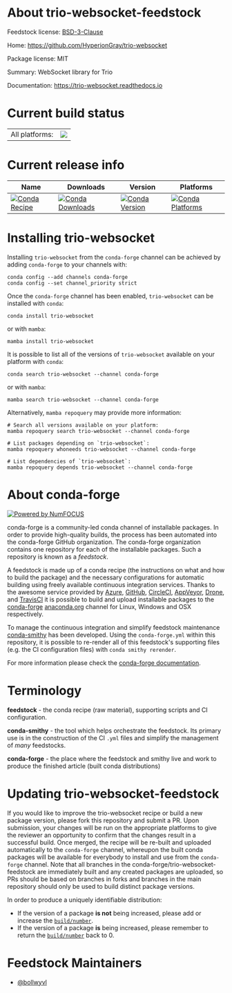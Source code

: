 About trio-websocket-feedstock
==============================

Feedstock license: [BSD-3-Clause](https://github.com/conda-forge/trio-websocket-feedstock/blob/main/LICENSE.txt)

Home: https://github.com/HyperionGray/trio-websocket

Package license: MIT

Summary: WebSocket library for Trio

Documentation: https://trio-websocket.readthedocs.io

Current build status
====================


<table><tr><td>All platforms:</td>
    <td>
      <a href="https://dev.azure.com/conda-forge/feedstock-builds/_build/latest?definitionId=14972&branchName=main">
        <img src="https://dev.azure.com/conda-forge/feedstock-builds/_apis/build/status/trio-websocket-feedstock?branchName=main">
      </a>
    </td>
  </tr>
</table>

Current release info
====================

| Name | Downloads | Version | Platforms |
| --- | --- | --- | --- |
| [![Conda Recipe](https://img.shields.io/badge/recipe-trio--websocket-green.svg)](https://anaconda.org/conda-forge/trio-websocket) | [![Conda Downloads](https://img.shields.io/conda/dn/conda-forge/trio-websocket.svg)](https://anaconda.org/conda-forge/trio-websocket) | [![Conda Version](https://img.shields.io/conda/vn/conda-forge/trio-websocket.svg)](https://anaconda.org/conda-forge/trio-websocket) | [![Conda Platforms](https://img.shields.io/conda/pn/conda-forge/trio-websocket.svg)](https://anaconda.org/conda-forge/trio-websocket) |

Installing trio-websocket
=========================

Installing `trio-websocket` from the `conda-forge` channel can be achieved by adding `conda-forge` to your channels with:

```
conda config --add channels conda-forge
conda config --set channel_priority strict
```

Once the `conda-forge` channel has been enabled, `trio-websocket` can be installed with `conda`:

```
conda install trio-websocket
```

or with `mamba`:

```
mamba install trio-websocket
```

It is possible to list all of the versions of `trio-websocket` available on your platform with `conda`:

```
conda search trio-websocket --channel conda-forge
```

or with `mamba`:

```
mamba search trio-websocket --channel conda-forge
```

Alternatively, `mamba repoquery` may provide more information:

```
# Search all versions available on your platform:
mamba repoquery search trio-websocket --channel conda-forge

# List packages depending on `trio-websocket`:
mamba repoquery whoneeds trio-websocket --channel conda-forge

# List dependencies of `trio-websocket`:
mamba repoquery depends trio-websocket --channel conda-forge
```


About conda-forge
=================

[![Powered by
NumFOCUS](https://img.shields.io/badge/powered%20by-NumFOCUS-orange.svg?style=flat&colorA=E1523D&colorB=007D8A)](https://numfocus.org)

conda-forge is a community-led conda channel of installable packages.
In order to provide high-quality builds, the process has been automated into the
conda-forge GitHub organization. The conda-forge organization contains one repository
for each of the installable packages. Such a repository is known as a *feedstock*.

A feedstock is made up of a conda recipe (the instructions on what and how to build
the package) and the necessary configurations for automatic building using freely
available continuous integration services. Thanks to the awesome service provided by
[Azure](https://azure.microsoft.com/en-us/services/devops/), [GitHub](https://github.com/),
[CircleCI](https://circleci.com/), [AppVeyor](https://www.appveyor.com/),
[Drone](https://cloud.drone.io/welcome), and [TravisCI](https://travis-ci.com/)
it is possible to build and upload installable packages to the
[conda-forge](https://anaconda.org/conda-forge) [anaconda.org](https://anaconda.org/)
channel for Linux, Windows and OSX respectively.

To manage the continuous integration and simplify feedstock maintenance
[conda-smithy](https://github.com/conda-forge/conda-smithy) has been developed.
Using the ``conda-forge.yml`` within this repository, it is possible to re-render all of
this feedstock's supporting files (e.g. the CI configuration files) with ``conda smithy rerender``.

For more information please check the [conda-forge documentation](https://conda-forge.org/docs/).

Terminology
===========

**feedstock** - the conda recipe (raw material), supporting scripts and CI configuration.

**conda-smithy** - the tool which helps orchestrate the feedstock.
                   Its primary use is in the construction of the CI ``.yml`` files
                   and simplify the management of *many* feedstocks.

**conda-forge** - the place where the feedstock and smithy live and work to
                  produce the finished article (built conda distributions)


Updating trio-websocket-feedstock
=================================

If you would like to improve the trio-websocket recipe or build a new
package version, please fork this repository and submit a PR. Upon submission,
your changes will be run on the appropriate platforms to give the reviewer an
opportunity to confirm that the changes result in a successful build. Once
merged, the recipe will be re-built and uploaded automatically to the
`conda-forge` channel, whereupon the built conda packages will be available for
everybody to install and use from the `conda-forge` channel.
Note that all branches in the conda-forge/trio-websocket-feedstock are
immediately built and any created packages are uploaded, so PRs should be based
on branches in forks and branches in the main repository should only be used to
build distinct package versions.

In order to produce a uniquely identifiable distribution:
 * If the version of a package **is not** being increased, please add or increase
   the [``build/number``](https://docs.conda.io/projects/conda-build/en/latest/resources/define-metadata.html#build-number-and-string).
 * If the version of a package **is** being increased, please remember to return
   the [``build/number``](https://docs.conda.io/projects/conda-build/en/latest/resources/define-metadata.html#build-number-and-string)
   back to 0.

Feedstock Maintainers
=====================

* [@bollwyvl](https://github.com/bollwyvl/)

